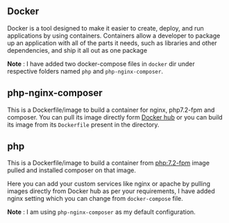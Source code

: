 ## Docker

Docker is a tool designed to make it easier to create, deploy, and run applications by using containers. Containers allow a developer to package up an application with all of the parts it needs, such as libraries and other dependencies, and ship it all out as one package

**Note** : I have added two docker-compose files in `docker` dir under respective folders named `php` and `php-nginx-composer`.

## php-nginx-composer

This is a Dockerfile/image to build a container for nginx, php7.2-fpm and composer. You can pull its image directly form [Docker hub](https://hub.docker.com/r/ankitjain28/php-nginx-composer/) or you can build its image from its `Dockerfile` present in the directory.

## php

This is a Dockerfile/image to build a container from [php:7.2-fpm](https://hub.docker.com/_/php/) image pulled and installed composer on that image.

Here you can add your custom services like nginx or apache by pulling images directly from Docker hub as per your requirements, I have added nginx setting which you can change from `docker-compose` file.

**Note** : I am using `php-nginx-composer` as my default configuration.